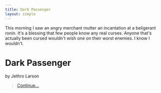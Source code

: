 ```yaml
---
title: Dark Passenger
layout: simple
---
```

This morning I saw an angry merchant mutter an incantation at a beligerant ronin. It's a blessing that few people know any real curses. Anyone that's actually been cursed wouldn't wish one on their worst enemies. I know I wouldn't.

Dark Passenger
==============

by Jethro Larson

> [Continue...](living-room.html)